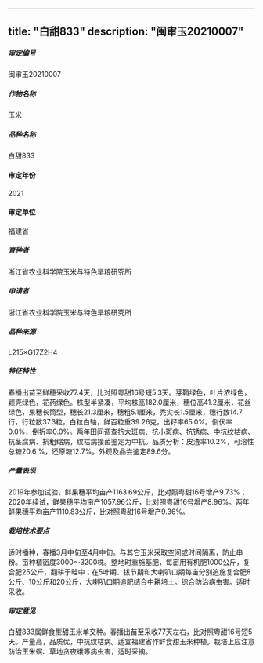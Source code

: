
---
title: "白甜833"
description: "闽审玉20210007"
---
##### 审定编号 
闽审玉20210007

##### 作物名称
玉米

##### 品种名称
白甜833

#### 审定年份
2021	

#### 审定单位
福建省

##### 育种者
浙江省农业科学院玉米与特色旱粮研究所

##### 申请者
浙江省农业科学院玉米与特色旱粮研究所

##### 品种来源
L215×G17Z2H4

##### 特征特性
春播出苗至鲜穗采收77.4天，比对照粤甜16号短5.3天。芽鞘绿色，叶片浓绿色，颖壳绿色，花药绿色。株型半紧凑，平均株高182.0厘米，穗位高41.2厘米，花丝绿色，果穗长筒型，穗长21.3厘米，穗粗5.1厘米，秃尖长1.5厘米，穗行数14.7行，行粒数37.3粒，白粒白轴，鲜百粒重39.26克，出籽率65.0%。倒伏率0.0%，倒折率0.0%。两年田间调查抗大斑病、抗小斑病、抗锈病、中抗纹枯病、抗茎腐病、抗粗缩病，纹枯病接菌鉴定为中抗。品质分析：皮渣率10.2%，可溶性总糖20.6 %，还原糖12.7%。外观及品尝鉴定89.6分。

##### 产量表现
2019年参加试验，鲜果穗平均亩产1163.69公斤，比对照粤甜16号增产9.73%；2020年续试，鲜果穗平均亩产1057.96公斤，比对照粤甜16号增产8.96%。两年鲜果穗平均亩产1110.83公斤，比对照粤甜16号增产9.36%。

##### 栽培技术要点
适时播种，春播3月中旬至4月中旬。与其它玉米采取空间或时间隔离，防止串粉。亩种植密度3000～3200株。整地时重施基肥，每亩用有机肥1000公斤，复合肥25公斤，翻耕于畦中；在5叶期、拔节期和大喇叭口期每亩分别追施复合肥8公斤、10公斤和20公斤，大喇叭口期追肥结合中耕培土。综合防治病虫害。适时采收。

##### 审定意见
白甜833属鲜食型甜玉米单交种。春播出苗至采收77天左右，比对照粤甜16号短5天。产量高，品质优，中抗纹枯病。适宜福建省作鲜食甜玉米种植。栽培上应注意防治玉米螟、草地贪夜蛾等病虫害，适时采摘。


